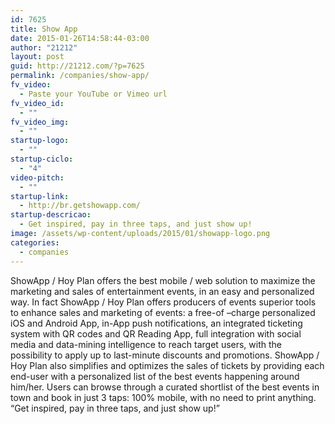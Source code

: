 ```yaml
---
id: 7625
title: Show App
date: 2015-01-26T14:58:44-03:00
author: "21212"
layout: post
guid: http://21212.com/?p=7625
permalink: /companies/show-app/
fv_video:
  - Paste your YouTube or Vimeo url
fv_video_id:
  - ""
fv_video_img:
  - ""
startup-logo:
  - ""
startup-ciclo:
  - "4"
video-pitch:
  - ""
startup-link:
  - http://br.getshowapp.com/
startup-descricao:
  - Get inspired, pay in three taps, and just show up!
image: /assets/wp-content/uploads/2015/01/showapp-logo.png
categories:
  - companies
---
```

ShowApp / Hoy Plan offers the best mobile / web solution to maximize the marketing and sales of entertainment events, in an easy and personalized way. In fact ShowApp / Hoy Plan offers producers of events superior tools to enhance sales and marketing of events: a free-of –charge personalized iOS and Android App, in-App push notifications, an integrated ticketing system with QR codes and QR Reading App, full integration with social media and data-mining intelligence to reach target users, with the possibility to apply up to last-minute discounts and promotions. ShowApp / Hoy Plan also simplifies and optimizes the sales of tickets by providing each end-user with a personalized list of the best events happening around him/her. Users can browse through a curated shortlist of the best events in town and book in just 3 taps: 100% mobile, with no need to print anything. &#8220;Get inspired, pay in three taps, and just show up!&#8221;
